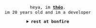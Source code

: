 <p align="center">
  <br>
  <samp>
    heya, im <b><a rel="nofollow noopener noreferrer" target="_blank" href="https://theodev.xyz/">théo</a></b>.
    <br>im 20 years old and im a developer<br>

</samp>

</p>


<details align="center">

<summary> <b> <samp>rest at bonfire</samp></b></summary>
<samp>
 <b><h2 style="color: #fc6203">B O N F I R E &nbsp; L I T !</h2> </b>

<img src="https://raw.githubusercontent.com/TanZng/TanZng/master/assets/bonefire.gif" width="200"/>

current project: <a href="https://github.com/theosanct0s/haxball-bot">haxball bot</a>

web: [theodev.xyz](https://theodev.xyz/)
discord: [@theosanct0s](https://discord.com/users/277375966341496832)


</samp>
</details>
